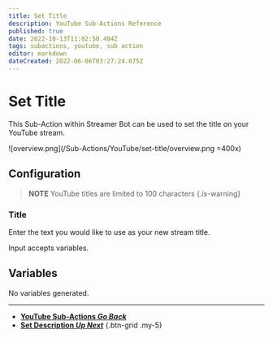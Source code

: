 ```yaml
---
title: Set Title
description: YouTube Sub-Actions Reference
published: true
date: 2022-10-13T11:02:50.404Z
tags: subactions, youtube, sub action
editor: markdown
dateCreated: 2022-06-06T03:27:24.075Z
---
```


# Set Title 

This Sub-Action within Streamer Bot can be used to set the title on your YouTube stream.

![overview.png](/Sub-Actions/YouTube/set-title/overview.png =400x)

## Configuration

> **NOTE**
> YouTube titles are limited to 100 characters
{.is-warning}

### Title
Enter the text you would like to use as your new stream title.

Input accepts variables.

## Variables
No variables generated.

---

- [<i class="mdi mdi-chevron-left"></i>**YouTube Sub-Actions *Go Back***](/en/Sub-Actions/YouTube)
- [<i class="mdi mdi-youtube text--youtube"></i>**Set Description *Up Next***](/en/Sub-Actions/YouTube/Set-Description)
{.btn-grid .my-5}